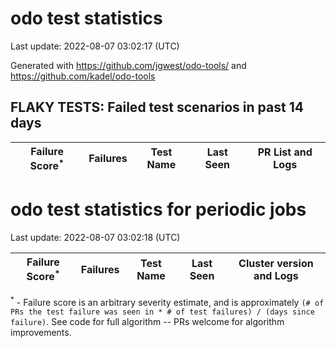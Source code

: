 # odo test statistics
Last update: 2022-08-07 03:02:17 (UTC)

Generated with https://github.com/jgwest/odo-tools/ and https://github.com/kadel/odo-tools
## FLAKY TESTS: Failed test scenarios in past 14 days
| Failure Score<sup>*</sup> | Failures | Test Name | Last Seen | PR List and Logs 
|---|---|---|---|---|


# odo test statistics for periodic jobs
Last update: 2022-08-07 03:02:18 (UTC)

| Failure Score<sup>*</sup> | Failures | Test Name | Last Seen | Cluster version and Logs 
|---|---|---|---|---|



<sup>*</sup> - Failure score is an arbitrary severity estimate, and is approximately `(# of PRs the test failure was seen in * # of test failures) / (days since failure)`. See code for full algorithm -- PRs welcome for algorithm improvements.
